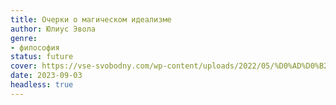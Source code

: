 ```yaml
---
title: Очерки о магическом идеализме
author: Юлиус Эвола
genre:
- философия
status: future
cover: https://vse-svobodny.com/wp-content/uploads/2022/05/%D0%AD%D0%B2%D0%BE%D0%BB%D0%B0-%D0%9E%D1%87%D0%B5%D1%80%D0%BA%D0%B8-%D0%BE-%D0%BC%D0%B0%D0%B3%D0%B8%D1%87%D0%B5%D1%81%D0%BA%D0%BE%D0%BC-scaled.jpg
date: 2023-09-03
headless: true
---
```


